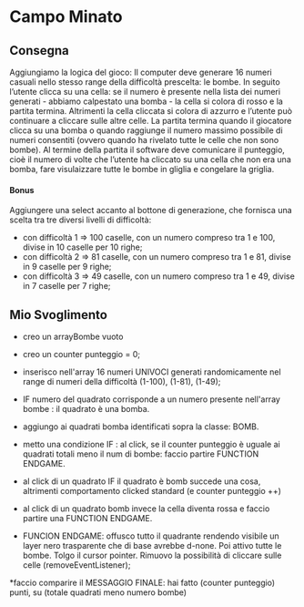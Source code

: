 Campo Minato
===

## Consegna
Aggiungiamo la logica del gioco:
Il computer deve generare 16 numeri casuali nello stesso range della difficoltà prescelta: le bombe.
In seguito l’utente clicca su una cella: se il numero è presente nella lista dei numeri generati - abbiamo calpestato una bomba - la cella si colora di rosso e la partita termina. Altrimenti la cella cliccata si colora di azzurro e l’utente può continuare a cliccare sulle altre celle. La partita termina quando il giocatore clicca su una bomba o quando raggiunge il numero massimo possibile di numeri consentiti (ovvero quando ha rivelato tutte le celle che non sono bombe).
Al termine della partita il software deve comunicare il punteggio, cioè il numero di volte che l’utente ha cliccato su una cella che non era una bomba, fare visulaizzare tutte le bombe in gliglia e congelare la griglia.
#### Bonus
Aggiungere una select accanto al bottone di generazione, che fornisca una scelta tra tre diversi livelli di difficoltà:
- con difficoltà 1 => 100 caselle, con un numero compreso tra 1 e 100, divise in 10 caselle per 10 righe;
- con difficoltà 2 => 81 caselle, con un numero compreso tra 1 e 81, divise in 9 caselle per 9 righe;
- con difficoltà 3 => 49 caselle, con un numero compreso tra 1 e 49, divise in 7 caselle per 7 righe;


## Mio Svoglimento

* creo un arrayBombe vuoto 

* creo un counter punteggio = 0;

* inserisco nell'array 16 numeri UNIVOCI generati randomicamente nel range di numeri della difficoltà (1-100), (1-81), (1-49);

* IF numero del quadrato corrisponde a un numero presente nell'array bombe : il quadrato è una bomba.

* aggiungo ai quadrati bomba identificati sopra la classe: BOMB.

* metto una condizione IF : al click, se il counter punteggio è uguale ai quadrati totali meno il num di bombe: faccio partire FUNCTION ENDGAME.

* al click di un quadrato IF il quadrato è bomb succede una cosa, altrimenti comportamento clicked standard (e counter punteggio ++)

* al click di un quadrato bomb invece la cella diventa rossa e faccio partire una FUNCTION ENDGAME.


* FUNCION ENDGAME: offusco tutto il quadrante rendendo visibile un layer nero trasparente che di base avrebbe d-none. Poi attivo tutte le bombe. Tolgo il cursor pointer. Rimuovo la possibilità di cliccare sulle celle (removeEventListener);

*faccio comparire il MESSAGGIO FINALE: hai fatto (counter punteggio) punti, su (totale quadrati meno numero bombe)
 

